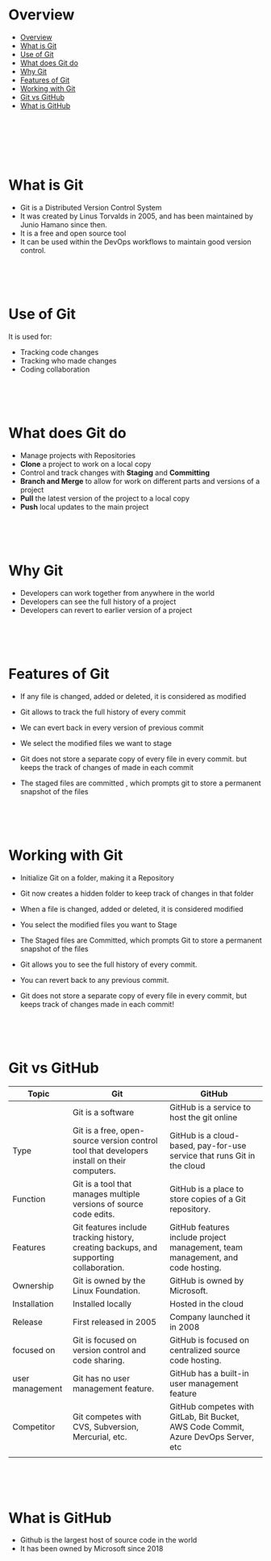 # Overview

- [Overview](#overview)
- [What is Git](#what-is-git)
- [Use of Git](#use-of-git)
- [What does Git do](#what-does-git-do)
- [Why Git](#why-git)
- [Features of Git](#features-of-git)
- [Working with Git](#working-with-git)
- [Git vs GitHub](#git-vs-github)
- [What is GitHub](#what-is-github)

&nbsp;

&nbsp;

&nbsp;

# What is Git

- Git is a Distributed Version Control System
- It was created by Linus Torvalds in 2005, and has been maintained by Junio Hamano since then.
- It is a free and open source tool
- It can be used within the DevOps workflows to maintain good version control.

&nbsp;

&nbsp;

# Use of Git

It is used for:

- Tracking code changes
- Tracking who made changes
- Coding collaboration

&nbsp;

&nbsp;

# What does Git do

- Manage projects with Repositories
- **Clone** a project to work on a local copy
- Control and track changes with **Staging** and **Committing**
- **Branch and Merge** to allow for work on different parts and versions of a project
- **Pull** the latest version of the project to a local copy
- **Push** local updates to the main project

&nbsp;

&nbsp;

# Why Git

- Developers can work together from anywhere in the world
- Developers can see the full history of a project
- Developers can revert to earlier version of a project

&nbsp;

&nbsp;

# Features of Git

- If any file is changed, added or deleted, it is considered as modified

- Git allows to track the full history of every commit

- We can evert back in every version of previous commit

- We select the modified files we want to stage

- Git does not store a separate copy of every file in every commit. but keeps the track of changes of made in each commit

- The staged files are committed , which prompts git to store a permanent snapshot of the files

&nbsp;

&nbsp;

# Working with Git

- Initialize Git on a folder, making it a Repository

- Git now creates a hidden folder to keep track of changes in that folder

- When a file is changed, added or deleted, it is considered modified

- You select the modified files you want to Stage

- The Staged files are Committed, which prompts Git to store a permanent snapshot of the files

- Git allows you to see the full history of every commit.

- You can revert back to any previous commit.

- Git does not store a separate copy of every file in every commit, but keeps track of changes made in each commit!

&nbsp;

&nbsp;

# Git vs GitHub

| Topic           | Git                                                                                         | GitHub                                                                             |
| --------------- | ------------------------------------------------------------------------------------------- | ---------------------------------------------------------------------------------- |
|                 | Git is a software                                                                           | GitHub is a service to host the git online                                         |
| Type            | Git is a free, open-source version control tool that developers install on their computers. | GitHub is a cloud-based, pay-for-use service that runs Git in the cloud            |
| Function        | Git is a tool that manages multiple versions of source code edits.                          | GitHub is a place to store copies of a Git repository.                             |
| Features        | Git features include tracking history, creating backups, and supporting collaboration.      | GitHub features include project management, team management, and code hosting.     |
| Ownership       | Git is owned by the Linux Foundation.                                                       | GitHub is owned by Microsoft.                                                      |
| Installation    | Installed locally                                                                           | Hosted in the cloud                                                                |
| Release         | First released in 2005                                                                      | Company launched it in 2008                                                        |
| focused on      | Git is focused on version control and code sharing.                                         | GitHub is focused on centralized source code hosting.                              |
| user management | Git has no user management feature.                                                         | GitHub has a built-in user management feature                                      |
| Competitor      | Git competes with CVS, Subversion, Mercurial, etc.                                          | GitHub competes with GitLab, Bit Bucket, AWS Code Commit, Azure DevOps Server, etc |
|                 |                                                                                             |                                                                                    |

&nbsp;

&nbsp;

# What is GitHub

- Github is the largest host of source code in the world
- It has been owned by Microsoft since 2018

&nbsp;

&nbsp;

&nbsp;

